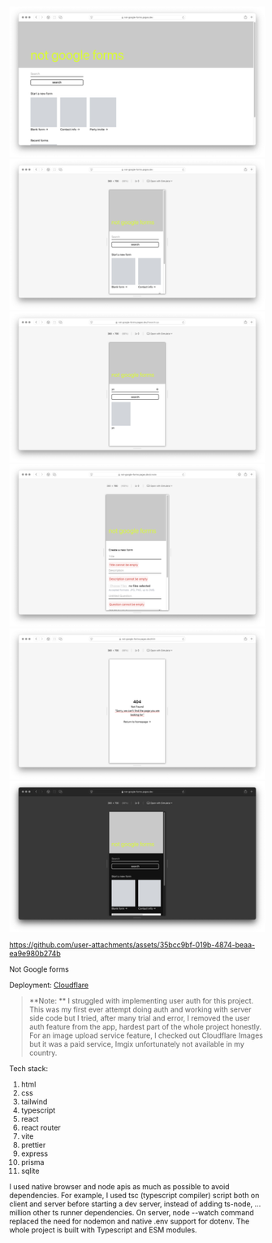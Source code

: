 <img src="client/public/preview.png">
<img src="client/public/preview-responsive.png">
<img src="client/public/preview-search.png">

<img src="client/public/preview-form-error-handling.png">
<img src="client/public/preview-route-error-handling.png">



<img src="client/public/preview-dark-mode.png">

https://github.com/user-attachments/assets/35bcc9bf-019b-4874-beaa-ea9e980b274b


Not Google forms

Deployment:
 [Cloudflare](https://not-google-forms.pages.dev)

 
 > **Note: **  I struggled with implementing user auth for this project. This was my first ever attempt doing auth and working with server side code but I tried, after many trial and error, I removed the user auth feature from the app, hardest part of the whole project honestly. For an image upload service feature, I checked out Cloudflare Images but it was a paid service, Imgix unfortunately not available in my country. 

 
Tech stack: 
1. html
2. css
3. tailwind
4. typescript
5. react
6. react router
7. vite
8. prettier
9. express
10. prisma
11. sqlite

I used native browser and node apis as much as possible to avoid dependencies. For example, I used tsc (typescript compiler) script both on client and server before starting a dev server, instead of adding ts-node, ... million other ts runner dependencies. On server, node --watch command replaced the need for nodemon and native .env support for dotenv. The whole project is built with Typescript and ESM modules.